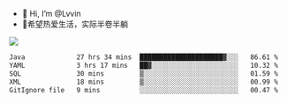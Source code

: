 - 👋 Hi, I’m @Lvvin
- 🍎希望热爱生活，实际半卷半躺
<!--
👀 I’m interested in ...
- 🌱 I’m currently learning ...
- 💞️ I’m looking to collaborate on ...
- 📫 How to reach me ...
->

<!---
Lvvin/Lvvin is a ✨ special ✨ repository because its `README.md` (this file) appears on your GitHub profile.
You can click the Preview link to take a look at your changes.

![Lvvin's GitHub stats](https://github-readme-stats.vercel.app/api?username=Lvvin&theme=default&show_icons=true&count_private=true)
--->

<a href="https://github.com/anuraghazra/github-readme-stats">
  <img align="center" src="https://github-readme-stats-lvvins-projects.vercel.app/api?username=Lvvin&theme=default&show_icons=true&count_private=true" />
</a>

<!--START_SECTION:waka-->

```txt
Java             27 hrs 34 mins  █████████████████████▓░░░   86.61 %
YAML             3 hrs 17 mins   ██▓░░░░░░░░░░░░░░░░░░░░░░   10.32 %
SQL              30 mins         ▒░░░░░░░░░░░░░░░░░░░░░░░░   01.59 %
XML              18 mins         ▒░░░░░░░░░░░░░░░░░░░░░░░░   00.99 %
GitIgnore file   9 mins          ░░░░░░░░░░░░░░░░░░░░░░░░░   00.47 %
```

<!--END_SECTION:waka-->


